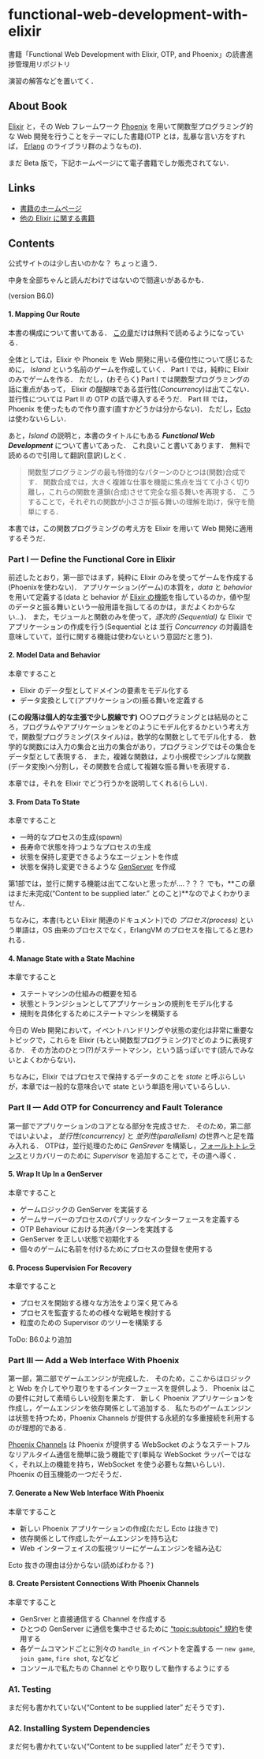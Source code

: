 # functional-web-development-with-elixir
書籍「Functional Web Development with Elixir, OTP, and Phoenix」の読書進捗管理用リポジトリ

演習の解答などを置いてく．

## About Book

[Elixir](https://elixir-lang.org) と，その Web フレームワーク [Phoenix](http://phoenixframework.org) を用いて関数型プログラミング的な Web 開発を行うことをテーマにした書籍(OTP とは，乱暴な言い方をすれば， [Erlang](https://www.erlang.org) のライブラリ群のようなもの)．

まだ Beta 版で，下記ホームページにて電子書籍でしか販売されてない．

## Links

- [書籍のホームページ](https://pragprog.com/book/lhelph/functional-web-development-with-elixir-otp-and-phoenix)
- [他の Elixir に関する書籍](https://github.com/sger/ElixirBooks)

## Contents

公式サイトのは少し古いのかな？
ちょっと違う．

中身を全部ちゃんと読んだわけではないので間違いがあるかも．

(version B6.0)

#### 1. Mapping Our Route

本書の構成について書いてある．
[この章](https://media.pragprog.com/titles/lhelph/route.pdf)だけは無料で読めるようになっている．

全体としては，Elixir や Phoneix を Web 開発に用いる優位性について感じるために， *Island* という名前のゲームを作成していく．
Part I では，純粋に Elixir のみでゲームを作る．
ただし，(おそらく) Part I では関数型プログラミングの話に重点があって， Elixir の醍醐味である並行性(*Concurrency*)は出てこない．
並行性については Part II の OTP の話で導入するそうだ．
Part III では，Phoenix を使ったもので作り直す(直すかどうかは分からない)．
ただし，[Ecto](https://hexdocs.pm/phoenix/ecto.html)は使わないらしい．

あと，*Island* の説明と，本書のタイトルにもある ***Functional Web Development*** について書いてあった．
これ良いこと書いてあります．
無料で読めるので引用して翻訳(意訳)しとく．

> 関数型プログラミングの最も特徴的なパターンのひとつは(関数)合成です．
> 関数合成では，大きく複雑な仕事を機能に焦点を当てて小さく切り離し，これらの関数を連鎖(合成)させて完全な振る舞いを再現する．
> こうすることで，それぞれの関数が小ささが振る舞いの理解を助け，保守を簡単にする．

本書では，この関数プログラミングの考え方を Elixir を用いて Web 開発に適用するそうだ．

### Part I — Define the Functional Core in Elixir

前述したとおり，第一部ではまず，純粋に Elixir のみを使ってゲームを作成する(Phoenixを使わない)．
アプリケーション(ゲーム)の本質を，*data* と *behavior* を用いて定義する(data と behavior が [Elixir の機能](https://elixir-lang.org/getting-started/typespecs-and-behaviours.html)を指しているのか，値や型のデータと振る舞いという一般用語を指してるのかは，まだよくわからない...)．
また，モジュールと関数のみを使って，*逐次的 (Sequential)* な Elixir でアプリケーションの作成を行う(Sequential とは 並行 *Concurrency* の対義語を意味していて，並行に関する機能は使わないという意図だと思う)．

#### 2. Model Data and Behavior

本章ですること
- Elixir のデータ型としてドメインの要素をモデル化する
- データ変換として(アプリケーションの)振る舞いを定義する

**(この段落は個人的な主張で少し脱線です)** ○○プログラミングとは結局のところ，プログラムやアプリケーションをどのようにモデル化するかという考え方で，関数型プログラミング(スタイル)は，数学的な関数としてモデル化する．
数学的な関数には入力の集合と出力の集合があり，プログラミングではその集合をデータ型として表現する．
また，複雑な関数は，より小規模でシンプルな関数(データ変換)へ分割し，その関数を合成して複雑な振る舞いを表現する．

本章では，それを Elixir でどう行うかを説明してくれる(らしい)．

#### 3. From Data To State

本章ですること
- 一時的なプロセスの生成(spawn)
- 長寿命で状態を持つようなプロセスの生成
- 状態を保持し変更できるようなエージェントを作成
- 状態を保持し変更できるような [GenServer](https://elixir-lang.org/getting-started/mix-otp/genserver.html) を作成

第1部では，並行に関する機能は出てこないと思ったが....？？？
でも，**この章はまだ未完成(“Content to be supplied later.” とのこと)**なのでよくわかりません．

ちなみに，本書(もとい Elixir 関連のドキュメント)での *プロセス(process)* という単語は，OS 由来のプロセスでなく，ErlangVM のプロセスを指してると思われる．

#### 4. Manage State with a State Machine

本章ですること
- ステートマシンの仕組みの概要を知る
- 状態とトランジションとしてアプリケーションの規則をモデル化する
- 規則を具体化するためにステートマシンを構築する

今日の Web 開発において，イベントハンドリングや状態の変化は非常に重要なトピックで，これらを Elixir (もとい関数型プログラミング)でどのように表現するか．
その方法のひとつ(?)がステートマシン，という話っぽいです(読んでみないとよくわからない)．

ちなみに，Elixir ではプロセスで保持するデータのことを *state* と呼ぶらしいが，本章では一般的な意味合いで state という単語を用いているらしい．

### Part II — Add OTP for Concurrency and Fault Tolerance

第一部でアプリケーションのコアとなる部分を完成させた．
そのため，第二部ではいよいよ， *並行性(concurrency)* と *並列性(parallelism)* の世界へと足を踏み入れる．
OTPは，並行処理のために *GenSrever* を構築し，[フォールトトレランス](http://e-words.jp/w/%E3%83%95%E3%82%A9%E3%83%BC%E3%83%AB%E3%83%88%E3%83%88%E3%83%AC%E3%83%A9%E3%83%B3%E3%82%B9.html)とリカバリーのために *Supervisor* を追加することで，その道へ導く．

#### 5. Wrap It Up In a GenServer

本章ですること
- ゲームロジックの GenServer を実装する
- ゲームサーバーのプロセスのパブリックなインターフェースを定義する
- OTP Behaviour における共通パターンを実践する
- GenServer を正しい状態で初期化する
- 個々のゲームに名前を付けるためにプロセスの登録を使用する

#### 6. Process Supervision For Recovery

本章ですること
- プロセスを開始する様々な方法をより深く見てみる
- プロセスを監査するための様々な戦略を検討する
- 粒度のための Supervisor のツリーを構築する

ToDo: B6.0より追加

### Part III — Add a Web Interface With Phoenix

第一部，第二部でゲームエンジンが完成した．
そのため，ここからはロジックと Web を介してやり取りをするインターフェースを提供しよう．
Phoenix はこの要件に対して素晴らしい役割を果たす．
新しく Phoenix アプリケーションを作成し，ゲームエンジンを依存関係として追加する．
私たちのゲームエンジンは状態を持つため，Phoenix Channels が提供する永続的な多重接続を利用するのが理想的である．

[Phoenix Channels](https://hexdocs.pm/phoenix/channels.html) は Phoenix が提供する WebSocket のようなステートフルなリアルタイム通信を簡単に扱う機能です(単純な WebSocket ラッパーではなく，それ以上の機能を持ち，WebSocket を使う必要もな無いらしい)．
Phoenix の目玉機能の一つだそうだ．

#### 7. Generate a New Web Interface With Phoenix

本章ですること
- 新しい Phoenix アプリケーションの作成(ただし Ecto は抜きで)
- 依存関係として作成したゲームエンジンを持ち込む
- Web インターフェイスの監視ツリーにゲームエンジンを組み込む

Ecto 抜きの理由は分からない(読めばわかる？)

#### 8. Create Persistent Connections With Phoenix Channels

本章ですること
- GenSrver と直接通信する Channel を作成する
- ひとつの GenServer に通信を集中させるために [“topic:subtopic” 規約](https://hexdocs.pm/phoenix/channels.html#topics)を使用する
- 各ゲームコマンドごとに別々の `handle_in` イベントを定義する — `new game`, `join game`, `fire shot`, などなど
- コンソールで私たちの Channel とやり取りして動作するようにする

### A1. Testing

まだ何も書かれていない(“Content to be supplied later” だそうです)．

### A2. Installing System Dependencies

まだ何も書かれていない(“Content to be supplied later” だそうです)．
